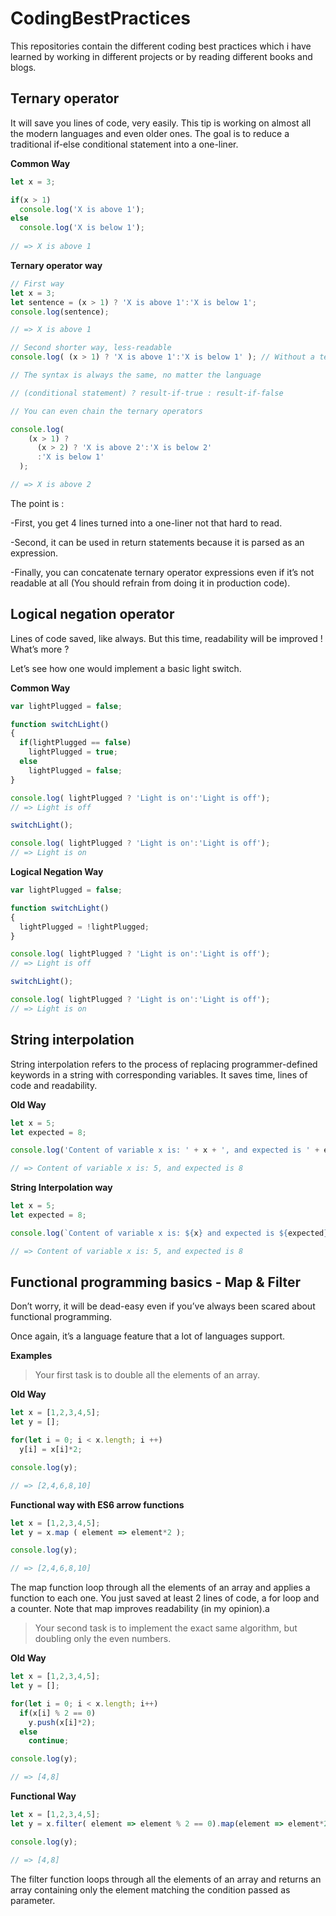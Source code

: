 # CodingBestPractices
This repositories contain the different coding best practices which i have learned by working in  different projects or by reading different books and blogs.


## Ternary operator

It will save you lines of code, very easily. This tip is working on almost all the modern languages and even older ones. The goal is to reduce a traditional if-else conditional statement into a one-liner.

**Common Way**

```javascript
let x = 3;

if(x > 1)
  console.log('X is above 1');
else 
  console.log('X is below 1');
  
// => X is above 1
```
**Ternary operator way**

```javascript
// First way
let x = 3;
let sentence = (x > 1) ? 'X is above 1':'X is below 1';
console.log(sentence);

// => X is above 1

// Second shorter way, less-readable
console.log( (x > 1) ? 'X is above 1':'X is below 1' ); // Without a temporary variable

// The syntax is always the same, no matter the language

// (conditional statement) ? result-if-true : result-if-false

// You can even chain the ternary operators

console.log( 
    (x > 1) ? 
      (x > 2) ? 'X is above 2':'X is below 2' 
      :'X is below 1'
  );

// => X is above 2

```

The point is :

-First, you get 4 lines turned into a one-liner not that hard to read.

-Second, it can be used in return statements because it is parsed as an expression.

-Finally, you can concatenate ternary operator expressions even if it’s not readable at all (You should refrain from doing it in production code).


## Logical negation operator

Lines of code saved, like always. But this time, readability will be improved ! What’s more ?

Let’s see how one would implement a basic light switch.

**Common Way**

```javascript
var lightPlugged = false;

function switchLight() 
{
  if(lightPlugged == false)
    lightPlugged = true;
  else 
    lightPlugged = false;
}

console.log( lightPlugged ? 'Light is on':'Light is off');
// => Light is off

switchLight();

console.log( lightPlugged ? 'Light is on':'Light is off');
// => Light is on

```

**Logical Negation Way**

```javascript
var lightPlugged = false;

function switchLight() 
{
  lightPlugged = !lightPlugged;
}

console.log( lightPlugged ? 'Light is on':'Light is off');
// => Light is off

switchLight();

console.log( lightPlugged ? 'Light is on':'Light is off');
// => Light is on
```

## String interpolation

String interpolation refers to the process of replacing programmer-defined keywords in a string with corresponding variables. It saves time, lines of code and readability.

**Old Way**

```javascript
let x = 5;
let expected = 8;

console.log('Content of variable x is: ' + x + ', and expected is ' + expected);

// => Content of variable x is: 5, and expected is 8
```

**String Interpolation way**

```javascript
let x = 5;
let expected = 8;

console.log(`Content of variable x is: ${x} and expected is ${expected}`);

// => Content of variable x is: 5, and expected is 8

```


## Functional programming basics - Map & Filter

Don’t worry, it will be dead-easy even if you’ve always been scared about functional programming.

Once again, it’s a language feature that a lot of languages support.

**Examples**

>Your first task is to double all the elements of an array.

**Old Way**

```javascript
let x = [1,2,3,4,5];
let y = [];

for(let i = 0; i < x.length; i ++)
  y[i] = x[i]*2;

console.log(y);

// => [2,4,6,8,10]
```

**Functional way with ES6 arrow functions**

```javascript
let x = [1,2,3,4,5];
let y = x.map ( element => element*2 );

console.log(y);

// => [2,4,6,8,10]

```

The map function loop through all the elements of an array and applies a function to each one. You just saved at least 2 lines of code, a for loop and a counter. Note that map improves readability (in my opinion).a

>Your second task is to implement the exact same algorithm, but doubling only the even numbers.

**Old Way**

```javascript
let x = [1,2,3,4,5];
let y = [];

for(let i = 0; i < x.length; i++)
  if(x[i] % 2 == 0)
    y.push(x[i]*2);
  else
    continue; 

console.log(y);

// => [4,8]
```

**Functional Way**

```javascript
let x = [1,2,3,4,5];
let y = x.filter( element => element % 2 == 0).map(element => element*2);

console.log(y);

// => [4,8]
```

The filter function loops through all the elements of an array and returns an array containing only the element matching the condition passed as parameter.





